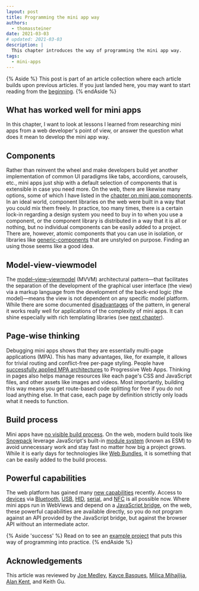 ```yaml
---
layout: post
title: Programming the mini app way
authors:
  - thomassteiner
date: 2021-03-03
# updated: 2021-03-03
description: |
  This chapter introduces the way of programming the mini app way.
tags:
  - mini-apps
---
```


{% Aside %}
  This post is part of an article collection where each article builds upon previous articles.
  If you just landed here, you may want to start reading from the [beginning](/mini-app-super-apps/).
{% endAside %}

## What has worked well for mini apps

In this chapter, I want to look at lessons I learned from researching mini apps from a web
developer's point of view, or answer the question what does it mean to develop the mini app way.

## Components

Rather than reinvent the wheel and make developers build yet another implementation of common UI paradigms like tabs,
accordions, carousels, etc., mini apps just ship with a default selection of components that is extensible in case you need more.
On the web, there are likewise many options, some of which I have listed in the [chapter on mini app components](/mini-app-components/#web-components).
In an ideal world, component libraries on the web were built in a way that you could mix them freely.
In practice, too many times, there is a certain lock-in regarding a design system you need to buy in to when you use a component,
or the component library is distributed in a way that it is all or nothing, but no individual components can be easily added to a project.
There are, however, atomic components that you can use in isolation, or libraries like [generic-components](https://github.com/thepassle/generic-components)
that are unstyled on purpose.
Finding an using those seems like a good idea.

## Model-view-viewmodel

The [model–view–viewmodel](/mini-app-markup-styling-and-scripting/#markup-languages) (MVVM) architectural pattern—that facilitates the
separation of the development of the graphical user interface (the view) via a markup language from
the development of the back-end logic (the model)—means the view is not dependent on any specific model platform.
While there are some documented [disadvantages](https://docs.microsoft.com/en-us/archive/blogs/johngossman/advantages-and-disadvantages-of-m-v-vm) of the pattern, in general it works really well for applications of the complexity of mini apps.
It can shine especially with rich templating libraries (see [next chapter](https://web.dev/mini-app-example-project/)).

## Page-wise thinking

Debugging mini apps shows that they are essentially multi-page applications (MPA).
This has many advantages, like, for example, it allows for trivial routing and conflict-free per-page styling.
People have [successfully applied MPA architectures](https://medium.com/elemefe/upgrading-ele-me-to-progressive-web-app-2a446832e509) to Progressive Web Apps.
Thinking in pages also helps manage resources like each page's CSS and JavaScript files, and other assets like images and videos.
Most importantly, building this way means you get route-based code splitting for free
if you do not load anything else.
In that case, each page by definition strictly only loads what it needs to function.

## Build process

Mini apps have [no visible build process](/mini-app-project-structure-lifecycle-and-bundling/#the-build-process).
On the web, modern build tools like [Snowpack](https://www.snowpack.dev/) leverage JavaScript's built-in
[module system](https://developer.mozilla.org/en-US/docs/Web/JavaScript/Reference/Statements/import)
(known as ESM) to avoid unnecessary work and stay fast no matter how big a project grows.
While it is early days for technologies like [Web Bundles](/web-bundles/), it is something that can be easily added
to the build process.

## Powerful capabilities

The web platform has gained many [new capabilities](/tags/capabilities/) recently.
Access to [devices](/tags/devices/) via [Bluetooth](/bluetooth/), [USB](/usb/), [HID](/hid/), [serial](/serial/),
and [NFC](/nfc/) is all possible now.
Where mini apps run in WebViews and depend on a [JavaScript bridge](/mini-app-markup-styling-and-scripting/#javascript-bridge-api),
on the web, these powerful capabilities are available directly,
so you do not program against an API provided by the JavaScript bridge,
but against the browser API without an intermediate actor.

{% Aside 'success' %}
  Read on to see an [example project](/mini-app-example-project/) that puts this way of programming into practice.
{% endAside %}

## Acknowledgements

This article was reviewed by
[Joe Medley](https://github.com/jpmedley),
[Kayce Basques](https://github.com/kaycebasques),
[Milica Mihajlija](https://github.com/mihajlija),
[Alan Kent](https://github.com/alankent),
and Keith Gu.
